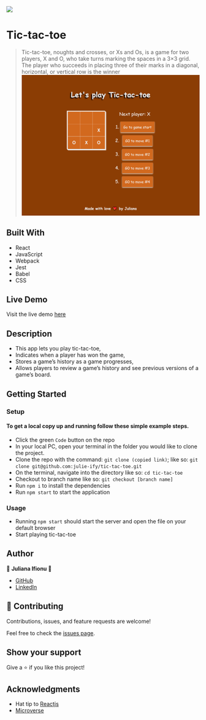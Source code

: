 ![](https://img.shields.io/badge/Microverse-blueviolet)

# Tic-tac-toe

> Tic-tac-toe, noughts and crosses, or Xs and Os, is a game for two players, X and O, who take turns marking the spaces in a 3×3 grid. The player who succeeds in placing three of their marks in a diagonal, horizontal, or vertical row is the winner
![screenshot](./public/tic-img.png)

## Built With

- React
- JavaScript
- Webpack
- Jest
- Babel
- CSS

## Live Demo
Visit the live demo [here](https://julie-ify.github.io/tic-tac-toe/)

## Description
- This app lets you play tic-tac-toe,
- Indicates when a player has won the game,
- Stores a game’s history as a game progresses,
- Allows players to review a game’s history and see previous versions of a game’s board.

## Getting Started

### Setup

#### To get a local copy up and running follow these simple example steps.

- Click the green `Code` button on the repo
- In your local PC, open your terminal in the folder you would like to clone the project.
- Clone the repo with the command: `git clone (copied link)`; like so: `git clone git@github.com:julie-ify/tic-tac-toe.git`
- On the terminal, navigate into the directory like so: `cd tic-tac-toe`
- Checkout to branch name like so: `git checkout [branch name]`
- Run `npm i` to install the dependencies
- Run `npm start` to start the application

### Usage

- Running `npm start` should start the server and open the file on your default browser
- Start playing tic-tac-toe

## Author

👤 **Juliana Ifionu 💖**

- [GitHub](https://github.com/julie-ify)
- [LinkedIn](https://www.linkedin.com/in/e-ifionu/)

## 🤝 Contributing

Contributions, issues, and feature requests are welcome!

Feel free to check the [issues page](https://github.com/julie-ify/tic-tac-toe/issues).

## Show your support

Give a ⭐️ if you like this project!

## Acknowledgments

- Hat tip to [Reactjs](https://reactjs.org/tutorial/tutorial.html#setup-for-the-tutorial)
- [Microverse](https://github.com/microverseinc)